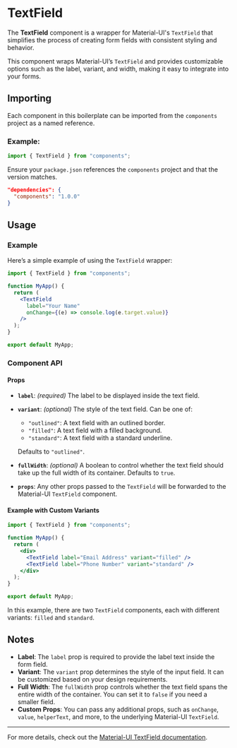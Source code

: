 # TextField

The **TextField** component is a wrapper for Material-UI's `TextField` that simplifies the process of creating form fields with consistent styling and behavior.

This component wraps Material-UI’s `TextField` and provides customizable options such as the label, variant, and width, making it easy to integrate into your forms.

## Importing

Each component in this boilerplate can be imported from the `components` project as a named reference.

### Example:

```jsx
import { TextField } from "components";
```

Ensure your `package.json` references the `components` project and that the version matches.

```json
"dependencies": {
  "components": "1.0.0"
}
```

## Usage

### Example

Here’s a simple example of using the `TextField` wrapper:

```jsx
import { TextField } from "components";

function MyApp() {
  return (
    <TextField
      label="Your Name"
      onChange={(e) => console.log(e.target.value)}
    />
  );
}

export default MyApp;
```

### Component API

#### Props

- **`label`**: _(required)_ The label to be displayed inside the text field.
- **`variant`**: _(optional)_ The style of the text field. Can be one of:

  - `"outlined"`: A text field with an outlined border.
  - `"filled"`: A text field with a filled background.
  - `"standard"`: A text field with a standard underline.

  Defaults to `"outlined"`.

- **`fullWidth`**: _(optional)_ A boolean to control whether the text field should take up the full width of its container. Defaults to `true`.
- **`props`**: Any other props passed to the `TextField` will be forwarded to the Material-UI `TextField` component.

#### Example with Custom Variants

```jsx
import { TextField } from "components";

function MyApp() {
  return (
    <div>
      <TextField label="Email Address" variant="filled" />
      <TextField label="Phone Number" variant="standard" />
    </div>
  );
}

export default MyApp;
```

In this example, there are two `TextField` components, each with different variants: `filled` and `standard`.

## Notes

- **Label**: The `label` prop is required to provide the label text inside the form field.
- **Variant**: The `variant` prop determines the style of the input field. It can be customized based on your design requirements.
- **Full Width**: The `fullWidth` prop controls whether the text field spans the entire width of the container. You can set it to `false` if you need a smaller field.
- **Custom Props**: You can pass any additional props, such as `onChange`, `value`, `helperText`, and more, to the underlying Material-UI `TextField`.

---

For more details, check out the [Material-UI TextField documentation](https://mui.com/material-ui/react-text-field/).
